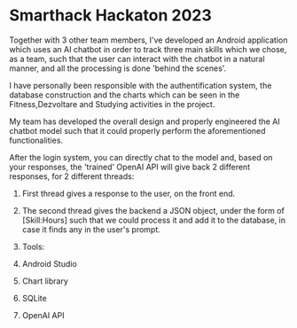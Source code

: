 # Smarthack Hackaton 2023

Together with 3 other team members, I've developed an Android application which uses an AI chatbot in order to track three main skills which we chose, as a team, such that
the user can interact with the chatbot in a natural manner, and all the processing is done 'behind the scenes'.

I have personally been responsible with the authentification system, the database construction and the charts which can be seen in the Fitness,Dezvoltare and Studying activities in the project.

My team has developed the overall design and properly engineered the AI chatbot model such that it could properly perform the aforementioned functionalities.

After the login system, you can directly chat to the model and, based on your responses, the 'trained' OpenAI API will give back 2 different responses, for 2 different threads:
1. First thread gives a response to the user, on the front end.
2. The second thread gives the backend a JSON object, under the form of [Skill:Hours] such that we could process it and add it to the database, in case it finds any in the user's prompt.

3. Tools:
4. Android Studio
5. Chart library
6. SQLite
7. OpenAI API

